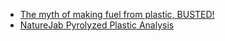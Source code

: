- [The myth of making fuel from plastic, BUSTED!](https://youtu.be/Dkl5TyGP5eo)
- [NatureJab Pyrolyzed Plastic Analysis](https://youtu.be/z_MqqLgTNLQ)
